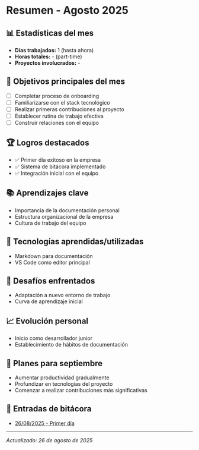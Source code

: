 # Resumen - Agosto 2025

## 📊 Estadísticas del mes
- **Días trabajados:** 1 (hasta ahora)
- **Horas totales:** - (part-time)
- **Proyectos involucrados:** -

## 🎯 Objetivos principales del mes
- [ ] Completar proceso de onboarding
- [ ] Familiarizarse con el stack tecnológico
- [ ] Realizar primeras contribuciones al proyecto
- [ ] Establecer rutina de trabajo efectiva
- [ ] Construir relaciones con el equipo

## 🏆 Logros destacados
- ✅ Primer día exitoso en la empresa
- ✅ Sistema de bitácora implementado
- ✅ Integración inicial con el equipo

## 📚 Aprendizajes clave
- Importancia de la documentación personal
- Estructura organizacional de la empresa
- Cultura de trabajo del equipo

## 🚀 Tecnologías aprendidas/utilizadas
- Markdown para documentación
- VS Code como editor principal

## 🎲 Desafíos enfrentados
- Adaptación a nuevo entorno de trabajo
- Curva de aprendizaje inicial

## 📈 Evolución personal
- Inicio como desarrollador junior
- Establecimiento de hábitos de documentación

## 🔄 Planes para septiembre
- Aumentar productividad gradualmente
- Profundizar en tecnologías del proyecto
- Comenzar a realizar contribuciones más significativas

## 📝 Entradas de bitácora
- [26/08/2025 - Primer día](./2025-08-26.md)

---
*Actualizado: 26 de agosto de 2025*
